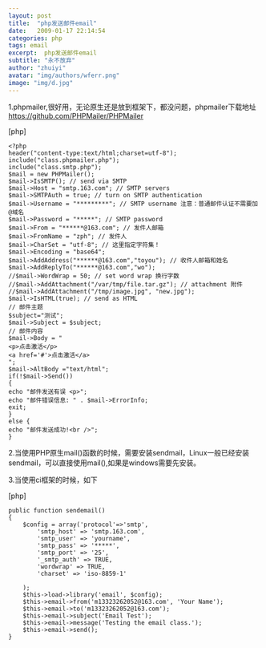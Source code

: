 ```yaml
---
layout: post
title:  "php发送邮件email"
date:   2009-01-17 22:14:54
categories: php
tags: email
excerpt:  php发送邮件email 
subtitle: "永不放弃"
author: "zhuiyi"
avatar: "img/authors/wferr.png"
image: "img/d.jpg"
---
```

1.phpmailer,很好用，无论原生还是放到框架下，都没问题，phpmailer下载地址 https://github.com/PHPMailer/PHPMailer

[php] 

    <?php  
    header("content-type:text/html;charset=utf-8");  
    include("class.phpmailer.php");  
    include("class.smtp.php");  
    $mail = new PHPMailer();   
    $mail->IsSMTP(); // send via SMTP   
    $mail->Host = "smtp.163.com"; // SMTP servers   
    $mail->SMTPAuth = true; // turn on SMTP authentication   
    $mail->Username = "*********"; // SMTP username 注意：普通邮件认证不需要加 @域名   
    $mail->Password = "*****"; // SMTP password   
    $mail->From = "******@163.com"; // 发件人邮箱   
    $mail->FromName = "zph"; // 发件人   
    $mail->CharSet = "utf-8"; // 这里指定字符集！   
    $mail->Encoding = "base64";   
    $mail->AddAddress("******@163.com","toyou"); // 收件人邮箱和姓名   
    $mail->AddReplyTo("******@163.com","wo");   
    //$mail->WordWrap = 50; // set word wrap 换行字数   
    //$mail->AddAttachment("/var/tmp/file.tar.gz"); // attachment 附件   
    //$mail->AddAttachment("/tmp/image.jpg", "new.jpg");   
    $mail->IsHTML(true); // send as HTML   
    // 邮件主题   
    $subject="测试";  
    $mail->Subject = $subject;   
    // 邮件内容   
    $mail->Body = "   
    <p>点击激活</p>   
    <a href='#'>点击激活</a>  
    ";   
    $mail->AltBody ="text/html";   
    if(!$mail->Send())   
    {   
    echo "邮件发送有误 <p>";   
    echo "邮件错误信息: " . $mail->ErrorInfo;   
    exit;   
    }   
    else {   
    echo "邮件发送成功!<br />";   
    }  



2.当使用PHP原生mail()函数的时候，需要安装sendmail，Linux一般已经安装sendmail，可以直接使用mail(),如果是windows需要先安装。

3.当使用ci框架的时候，如下

[php] 

    public function sendemail()  
    {     
        $config = array('protocol'=>'smtp',  
            'smtp_host' => 'smtp.163.com',  
            'smtp_user' => 'yourname',  
            'smtp_pass' => '*****',  
            'smtp_port' => '25',  
            '_smtp_auth' => TRUE,  
            'wordwrap' => TRUE,  
            'charset' => 'iso-8859-1'  
      
        );  
        $this->load->library('email', $config);  
        $this->email->from('m13323262052@163.com', 'Your Name');  
        $this->email->to('m13323262052@163.com');  
        $this->email->subject('Email Test');  
        $this->email->message('Testing the email class.');  
        $this->email->send();  
    }  